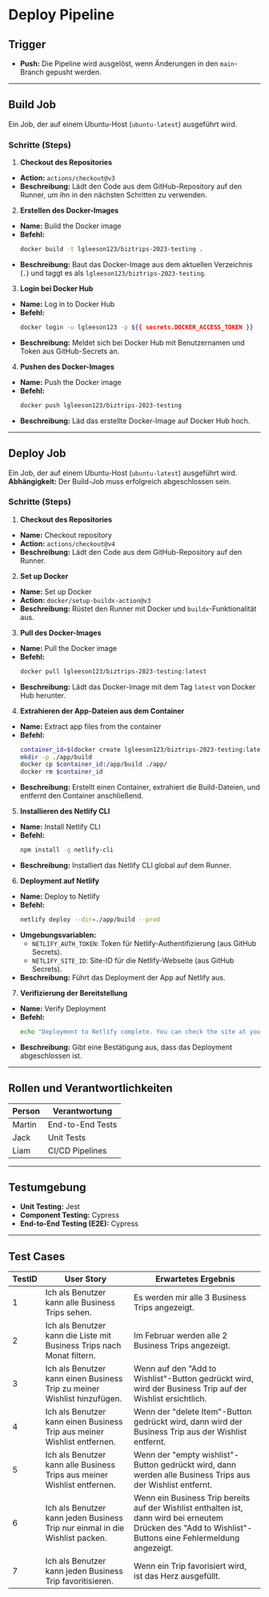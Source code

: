 # Deploy Pipeline
## Trigger
- **Push:** Die Pipeline wird ausgelöst, wenn Änderungen in den `main`-Branch gepusht werden.
---
## Build Job
Ein Job, der auf einem Ubuntu-Host (`ubuntu-latest`) ausgeführt wird.
### Schritte (Steps)
1. **Checkout des Repositories**  
  - **Action:** `actions/checkout@v3`  
  - **Beschreibung:** Lädt den Code aus dem GitHub-Repository auf den Runner, um ihn in den nächsten Schritten zu verwenden.
2. **Erstellen des Docker-Images**  
  - **Name:** Build the Docker image  
  - **Befehl:**  
    ```bash
    docker build -t lgleeson123/biztrips-2023-testing .
    ```  
  - **Beschreibung:** Baut das Docker-Image aus dem aktuellen Verzeichnis (`.`) und taggt es als `lgleeson123/biztrips-2023-testing`.
3. **Login bei Docker Hub**  
  - **Name:** Log in to Docker Hub  
  - **Befehl:**  
    ```bash
    docker login -u lgleeson123 -p ${{ secrets.DOCKER_ACCESS_TOKEN }}
    ```  
  - **Beschreibung:** Meldet sich bei Docker Hub mit Benutzernamen und Token aus GitHub-Secrets an.
4. **Pushen des Docker-Images**  
  - **Name:** Push the Docker image  
  - **Befehl:**  
    ```bash
    docker push lgleeson123/biztrips-2023-testing
    ```  
  - **Beschreibung:** Läd das erstellte Docker-Image auf Docker Hub hoch.
---
## Deploy Job
Ein Job, der auf einem Ubuntu-Host (`ubuntu-latest`) ausgeführt wird.  
**Abhängigkeit:** Der Build-Job muss erfolgreich abgeschlossen sein.
### Schritte (Steps)
1. **Checkout des Repositories**  
  - **Name:** Checkout repository  
  - **Action:** `actions/checkout@v4`  
  - **Beschreibung:** Lädt den Code aus dem GitHub-Repository auf den Runner.
2. **Set up Docker**  
  - **Name:** Set up Docker  
  - **Action:** `docker/setup-buildx-action@v3`  
  - **Beschreibung:** Rüstet den Runner mit Docker und `buildx`-Funktionalität aus.
3. **Pull des Docker-Images**  
  - **Name:** Pull the Docker image  
  - **Befehl:**  
    ```bash
    docker pull lgleeson123/biztrips-2023-testing:latest
    ```  
  - **Beschreibung:** Lädt das Docker-Image mit dem Tag `latest` von Docker Hub herunter.
4. **Extrahieren der App-Dateien aus dem Container**  
  - **Name:** Extract app files from the container  
  - **Befehl:**  
    ```bash
    container_id=$(docker create lgleeson123/biztrips-2023-testing:latest)
    mkdir -p ./app/build
    docker cp $container_id:/app/build ./app/
    docker rm $container_id
    ```  
  - **Beschreibung:** Erstellt einen Container, extrahiert die Build-Dateien, und entfernt den Container anschließend.
5. **Installieren des Netlify CLI**  
  - **Name:** Install Netlify CLI  
  - **Befehl:**  
    ```bash
    npm install -g netlify-cli
    ```  
  - **Beschreibung:** Installiert das Netlify CLI global auf dem Runner.
6. **Deployment auf Netlify**  
  - **Name:** Deploy to Netlify  
  - **Befehl:**  
    ```bash
    netlify deploy --dir=./app/build --prod
    ```  
  - **Umgebungsvariablen:**  
    - `NETLIFY_AUTH_TOKEN`: Token für Netlify-Authentifizierung (aus GitHub Secrets).  
    - `NETLIFY_SITE_ID`: Site-ID für die Netlify-Webseite (aus GitHub Secrets).  
  - **Beschreibung:** Führt das Deployment der App auf Netlify aus.
7. **Verifizierung der Bereitstellung**  
  - **Name:** Verify Deployment  
  - **Befehl:**  
    ```bash
    echo "Deployment to Netlify complete. You can check the site at your Netlify URL."
    ```  
  - **Beschreibung:** Gibt eine Bestätigung aus, dass das Deployment abgeschlossen ist.
---
## Rollen und Verantwortlichkeiten
| **Person** | **Verantwortung**       |
|------------|--------------------------|
| Martin     | End-to-End Tests         |
| Jack       | Unit Tests               |
| Liam       | CI/CD Pipelines          |
---
## Testumgebung
- **Unit Testing:** Jest  
- **Component Testing:** Cypress  
- **End-to-End Testing (E2E):** Cypress  
---
## Test Cases
| **TestID** | **User Story**                                                                 | **Erwartetes Ergebnis**                                                                                                                                 |
|------------|-------------------------------------------------------------------------------|---------------------------------------------------------------------------------------------------------------------------------------------------------|
| 1          | Ich als Benutzer kann alle Business Trips sehen.                              | Es werden mir alle 3 Business Trips angezeigt.                                                                                                          |
| 2          | Ich als Benutzer kann die Liste mit Business Trips nach Monat filtern.        | Im Februar werden alle 2 Business Trips angezeigt.                                                                                                     |
| 3          | Ich als Benutzer kann einen Business Trip zu meiner Wishlist hinzufügen.      | Wenn auf den "Add to Wishlist"-Button gedrückt wird, wird der Business Trip auf der Wishlist ersichtlich.                                              |
| 4          | Ich als Benutzer kann einen Business Trip aus meiner Wishlist entfernen.      | Wenn der "delete Item"-Button gedrückt wird, dann wird der Business Trip aus der Wishlist entfernt.                                                    |
| 5          | Ich als Benutzer kann alle Business Trips aus meiner Wishlist entfernen.      | Wenn der "empty wishlist"-Button gedrückt wird, dann werden alle Business Trips aus der Wishlist entfernt.                                             |
| 6          | Ich als Benutzer kann jeden Business Trip nur einmal in die Wishlist packen.  | Wenn ein Business Trip bereits auf der Wishlist enthalten ist, dann wird bei erneutem Drücken des "Add to Wishlist"-Buttons eine Fehlermeldung angezeigt. |
| 7          | Ich als Benutzer kann jeden Business Trip favoritisieren.                     | Wenn ein Trip favorisiert wird, ist das Herz ausgefüllt.                                                                                               |